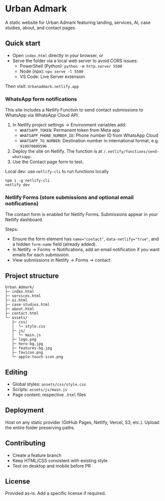 # Urban Admark

A static website for Urban Admark featuring landing, services, AI, case studies, about, and contact pages.

## Quick start
- Open `index.html` directly in your browser, or
- Serve the folder via a local web server to avoid CORS issues:
  - PowerShell (Python): `python -m http.server 5500`
  - Node (npx): `npx serve -l 5500`
  - VS Code: Live Server extension

Then visit: `Urbanadmark.netlify.app`

### WhatsApp form notifications
This site includes a Netlify Function to send contact submissions to WhatsApp via WhatsApp Cloud API.

1) In Netlify project settings → Environment variables add:
   - `WHATSAPP_TOKEN`: Permanent token from Meta app
   - `WHATSAPP_PHONE_NUMBER_ID`: Phone number ID from WhatsApp Cloud
   - `WHATSAPP_TO_NUMBER`: Destination number in international format, e.g. `919970809596`
2) Deploy the site on Netlify. The function is at `/.netlify/functions/send-whatsapp`.
3) Use the Contact page form to test.

Local dev: use `netlify-cli` to run functions locally
```
npm i -g netlify-cli
netlify dev
```

### Netlify Forms (store submissions and optional email notifications)
The contact form is enabled for Netlify Forms. Submissions appear in your Netlify dashboard.

Steps:
- Ensure the form element has `name="contact"`, `data-netlify="true"`, and a hidden `form-name` field (already added).
- In Netlify → Forms → Notifications, add an email notification if you want emails for each submission.
- View submissions in Netlify → Forms → contact.

## Project structure
```
Urban Admark/
├─ index.html
├─ services.html
├─ ai.html
├─ case-studies.html
├─ about.html
├─ contact.html
└─ assets/
   ├─ css/
   │  └─ style.css
   ├─ js/
   │  └─ main.js
   ├─ logo.png
   ├─ hero-bg.jpg
   ├─ features-bg.jpg
   ├─ favicon.png
   └─ apple-touch-icon.png
```

## Editing
- Global styles: `assets/css/style.css`
- Scripts: `assets/js/main.js`
- Page content: respective `.html` files

## Deployment
Host on any static provider (GitHub Pages, Netlify, Vercel, S3, etc.). Upload the entire folder preserving paths.

## Contributing
- Create a feature branch
- Keep HTML/CSS consistent with existing style
- Test on desktop and mobile before PR

## License
Provided as-is. Add a specific license if required.
